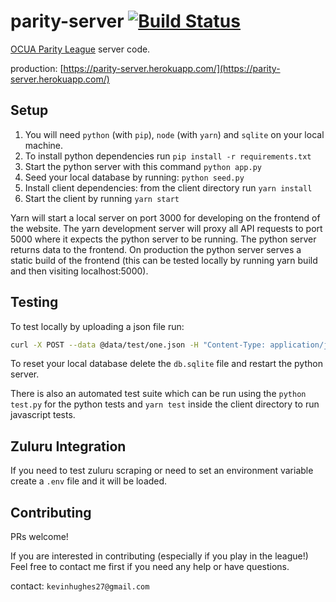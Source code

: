 parity-server [![Build Status](https://travis-ci.org/kevinhughes27/parity-server.svg?branch=master)](https://travis-ci.org/kevinhughes27/parity-server)
=============

[OCUA Parity League](http://www.ocua.ca/Parity-League) server code.

production: [https://parity-server.herokuapp.com/](https://parity-server.herokuapp.com/)


Setup
-----

1. You will need `python` (with `pip`), `node` (with `yarn`) and `sqlite` on your local machine.
2. To install python dependencies run `pip install -r requirements.txt`
3. Start the python server with this command `python app.py`
4. Seed your local database by running: `python seed.py`
4. Install client dependencies: from the client directory run `yarn install`
5. Start the client by running `yarn start`

Yarn will start a local server on port 3000 for developing on the frontend of the website. The yarn development server will proxy all API requests to port 5000 where it expects the python server to be running. The python server returns data to the frontend. On production the python server serves a static build of the frontend (this can be tested locally by running yarn build and then visiting localhost:5000).

Testing
-------

To test locally by uploading a json file run:

```sh
curl -X POST --data @data/test/one.json -H "Content-Type: application/json" http://localhost:5000/upload
```

To reset your local database delete the `db.sqlite` file and restart the python server.

There is also an automated test suite which can be run using the `python test.py` for the python tests and `yarn test` inside the client directory to run javascript tests.


Zuluru Integration
------------------

If you need to test zuluru scraping or need to set an environment variable create a `.env` file and it will be loaded.


Contributing
------------

PRs welcome!

If you are interested in contributing (especially if you play in the league!) Feel free to contact me first if you need any help or have questions.

contact: `kevinhughes27@gmail.com`
